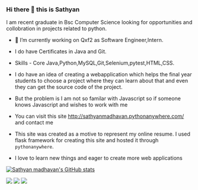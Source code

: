 
### Hi there 👋 this is Sathyan

I am recent graduate in Bsc Computer Science looking for opportunities and collobration in projects related to python.

-  🔭 I’m currently working on Qxf2 as Software Engineer,Intern.
- I do have Certificates in Java and Git.
- Skills - Core Java,Python,MySQL,Git,Selenium,pytest,HTML,CSS.

- I do have an idea of creating a webapplication which helps the final year students to choose a project where they can learn about that and even they can get the source
code of the project.
- But the problem is I am not so familar with Javascript so if someone knows Javascript and wishes to work with me
- You can visit this site http://sathyanmadhavan.pythonanywhere.com/ and contact me
- This site was created as a motive to represent my online resume. I used flask framework for creating this site and hosted it through `pythonanywhere`.
- I love to learn new things and eager to create more web  applications

[![Sathyan madhavan's GitHub stats](https://github-readme-stats.vercel.app/api?username=sathyanmadhavan)](https://github.com/sathyanmadhavan/github-readme-stats)

[<img src="https://img.shields.io/badge/twitter-%231DA1F2.svg?&style=for-the-badge&logo=twitter&logoColor=white" />](https://twitter.com/@Sathyan31) [<img src="https://img.shields.io/badge/linkedin-%230077B5.svg?&style=for-the-badge&logo=linkedin&logoColor=white" />](https://www.linkedin.com/in/sathyan-m-03a394243/) [<img src = "https://img.shields.io/badge/instagram-%23E4405F.svg?&style=for-the-badge&logo=instagram&logoColor=white">](https://www.instagram.com/sathyan_madhavan/) 



